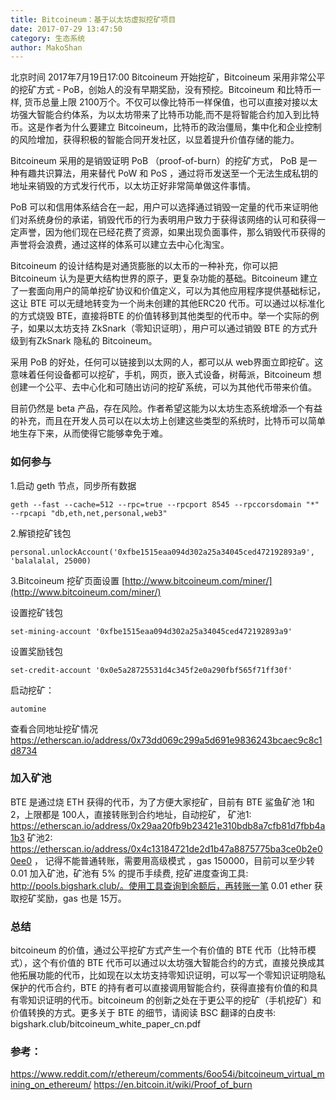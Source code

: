```yaml
---
title: Bitcoineum：基于以太坊虚拟挖矿项目
date: 2017-07-29 13:47:50
category: 生态系统
author: MakoShan
---
```


北京时间 2017年7月19日17:00 Bitcoineum 开始挖矿，Bitcoineum 采用非常公平的挖矿方式 - PoB，创始人的没有早期奖励，没有预挖。Bitcoineum 和比特币一样, 货币总量上限 2100万个。不仅可以像比特币一样保值，也可以直接对接以太坊强大智能合约体系，为以太坊带来了比特币功能,而不是将智能合约加入到比特币。这是作者为什么要建立 Bitcoineum，比特币的政治僵局，集中化和企业控制的风险增加，获得积极的智能合同开发社区，以显着提升价值存储的能力。

Bitcoineum 采用的是销毁证明 PoB （proof-of-burn）的挖矿方式， PoB 是一种有趣共识算法，用来替代 PoW 和 PoS ，通过将币发送至一个无法生成私钥的地址来销毁的方式发行代币，以太坊正好非常简单做这件事情。

PoB 可以和信用体系结合在一起，用户可以选择通过销毁一定量的代币来证明他们对系统身份的承诺，销毁代币的行为表明用户致力于获得该网络的认可和获得一定声誉，因为他们现在已经花费了资源，如果出现负面事件，那么销毁代币获得的声誉将会浪费，通过这样的体系可以建立去中心化淘宝。

Bitcoineum 的设计结构是对通货膨胀的以太币的一种补充，你可以把 Bitcoineum 认为是更大结构世界的原子，更复杂功能的基础。Bitcoineum 建立了一套面向用户的简单挖矿协议和价值定义，可以为其他应用程序提供基础标记，这让 BTE 可以无缝地转变为一个尚未创建的其他ERC20 代币。可以通过以标准化的方式烧毁 BTE，直接将BTE 的价值转移到其他类型的代币中。举一个实际的例子，如果以太坊支持 ZkSnark（零知识证明），用户可以通过销毁 BTE 的方式升级到有ZkSnark 隐私的 Bitcoineum。

采用 PoB 的好处，任何可以链接到以太网的人，都可以从 web界面立即挖矿。这意味着任何设备都可以挖矿，手机，网页，嵌入式设备，树莓派，Bitcoineum 想创建一个公平、去中心化和可随出访问的挖矿系统，可以为其他代币带来价值。

目前仍然是 beta 产品，存在风险。作者希望这能为以太坊生态系统增添一个有益的补充，而且在开发人员可以在以太坊上创建这些类型的系统时，比特币可以简单地生存下来，从而使得它能够幸免于难。

### 如何参与 

1.启动 geth 节点，同步所有数据

```
geth --fast --cache=512 --rpc=true --rpcport 8545 --rpccorsdomain "*" --rpcapi "db,eth,net,personal,web3"
```

2.解锁挖矿钱包
```
personal.unlockAccount('0xfbe1515eaa094d302a25a34045ced472192893a9', 'balalalal, 25000)
```
3.Bitcoineum 挖矿页面设置 [http://www.bitcoineum.com/miner/](http://www.bitcoineum.com/miner/) 

设置挖矿钱包

```
set-mining-account '0xfbe1515eaa094d302a25a34045ced472192893a9'
```

设置奖励钱包
```
set-credit-account '0x0e5a28725531d4c345f2e0a290fbf565f71ff30f'
```

启动挖矿：

 ```
 automine
 ```

查看合同地址挖矿情况
https://etherscan.io/address/0x73dd069c299a5d691e9836243bcaec9c8c1d8734


### 加入矿池
BTE 是通过烧 ETH 获得的代币，为了方便大家挖矿，目前有 BTE 鲨鱼矿池 1和2，上限都是 100人，直接转账到合约地址，自动挖矿，
矿池1: https://etherscan.io/address/0x29aa20fb9b23421e310bdb8a7cfb81d7fbb4a1b3 
矿池2: https://etherscan.io/address/0x4c13184721de2d1b47a8875775ba3ce0b2e00ee0 ， 记得不能普通转账，需要用高级模式 ，gas 150000，目前可以至少转 0.01 加入矿池，矿池有 5% 的提币手续费, 挖矿进度查询工具: http://pools.bigshark.club/。使用工具查询到余额后，再转账一笔 0.01 ether 获取挖矿奖励，gas 也是 15万。

### 总结
bitcoineum 的价值，通过公平挖矿方式产生一个有价值的 BTE 代币（比特币模式），这个有价值的 BTE 代币可以通过以太坊强大智能合约的方式，直接兑换成其他拓展功能的代币，比如现在以太坊支持零知识证明，可以写一个零知识证明隐私保护的代币合约，BTE 的持有者可以直接调用智能合约，获得直接有价值的和具有零知识证明的代币。bitcoineum 的创新之处在于更公平的挖矿（手机挖矿）和 价值转换的方式。更多关于 BTE 的细节，请阅读 BSC 翻译的白皮书: bigshark.club/bitcoineum_white_paper_cn.pdf

### 参考：
https://www.reddit.com/r/ethereum/comments/6oo54i/bitcoineum_virtual_mining_on_ethereum/
https://en.bitcoin.it/wiki/Proof_of_burn

